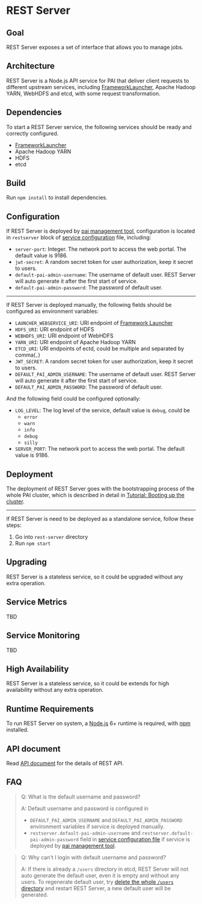 <!--
  Copyright (c) Microsoft Corporation
  All rights reserved.

  MIT License

  Permission is hereby granted, free of charge, to any person obtaining a copy of this software and associated
  documentation files (the "Software"), to deal in the Software without restriction, including without limitation
  the rights to use, copy, modify, merge, publish, distribute, sublicense, and/or sell copies of the Software, and
  to permit persons to whom the Software is furnished to do so, subject to the following conditions:
  The above copyright notice and this permission notice shall be included in all copies or substantial portions of the Software.

  THE SOFTWARE IS PROVIDED *AS IS*, WITHOUT WARRANTY OF ANY KIND, EXPRESS OR IMPLIED, INCLUDING
  BUT NOT LIMITED TO THE WARRANTIES OF MERCHANTABILITY, FITNESS FOR A PARTICULAR PURPOSE AND
  NONINFRINGEMENT. IN NO EVENT SHALL THE AUTHORS OR COPYRIGHT HOLDERS BE LIABLE FOR ANY CLAIM,
  DAMAGES OR OTHER LIABILITY, WHETHER IN AN ACTION OF CONTRACT, TORT OR OTHERWISE, ARISING FROM,
  OUT OF OR IN CONNECTION WITH THE SOFTWARE OR THE USE OR OTHER DEALINGS IN THE SOFTWARE.
-->


# REST Server

## Goal

REST Server exposes a set of interface that allows you to manage jobs.

## Architecture

REST Server is a Node.js API service for PAI that deliver client requests to different upstream
services, including [FrameworkLauncher](../frameworklauncher/README.md), Apache Hadoop YARN, WebHDFS and
etcd, with some request transformation.

## Dependencies

To start a REST Server service, the following services should be ready and correctly configured.

* [FrameworkLauncher](../frameworklauncher/README.md)
* Apache Hadoop YARN
* HDFS
* etcd

## Build

Run `npm install` to install dependencies.

## Configuration

If REST Server is deployed by [pai management tool][pai-management], configuration is located in
`restserver` block of [service configuration][service-configuration] file, including:

* `server-port`: Integer. The network port to access the web portal. The default value is 9186.
* `jwt-secret`: A random secret token for user authorization, keep it secret to users.
* `default-pai-admin-username`: The username of default user. REST Server will auto generate it
  after the first start of service.
* `default-pai-admin-password`: The password of default user.

---

If REST Server is deployed manually, the following fields should be configured as environment
variables:

* `LAUNCHER_WEBSERVICE_URI`: URI endpoint of [Framework Launcher](../frameworklauncher/README.md)
* `HDFS_URI`: URI endpoint of HDFS
* `WEBHDFS_URI`: URI endpoint of WebHDFS
* `YARN_URI`: URI endpoint of Apache Hadoop YARN
* `ETCD_URI`: URI endpoints of ectd, could be multiple and separated by comma(`,`)
* `JWT_SECRET`: A random secret token for user authorization, keep it secret to users.
* `DEFAULT_PAI_ADMIN_USERNAME`: The username of default user. REST Server will auto generate it
  after the first start of service.
* `DEFAULT_PAI_ADMIN_PASSWORD`: The password of default user.

And the following field could be configured optionally:

* `LOG_LEVEL`: The log level of the service, default value is `debug`, could be
    * `error`
    * `warn`
    * `info`
    * `debug`
    * `silly`
* `SERVER_PORT`: The network port to access the web portal. The default value is 9186.

## Deployment

The deployment of REST Server goes with the bootstrapping process of the whole PAI cluster, which is described in detail in [Tutorial: Booting up the cluster](../pai-management/doc/cluster-bootup.md).

---

If REST Server is need to be deployed as a standalone service, follow these steps:

1. Go into `rest-server` directory
2. Run `npm start`

## Upgrading

REST Server is a stateless service, so it could be upgraded without any extra operation.

## Service Metrics

TBD

## Service Monitoring

TBD

## High Availability

REST Server is a stateless service, so it could be extends for high availability without any extra operation.

## Runtime Requirements

To run REST Server on system, a [Node.js](https://nodejs.org) 6+ runtime is required, with [npm](https://www.npmjs.com/) installed.

## API document

Read [API document](./API.md) for the details of REST API.

## FAQ

> Q: What is the default username and password?
>
> A: Default username and password is configured in
>  - `DEFAULT_PAI_ADMIN_USERNAME` and `DEFAULT_PAI_ADMIN_PASSWORD` environment variables
>    if service is deployed manually.
>  - `restserver.default-pai-admin-username` and `restserver.default-pai-admin-password` field
>    in [service configuration file][service-configuration]
>    if service is deployed by [pai management tool][pai-management].

> Q: Why can't I login with default username and password?
>
> A: If there is already a `/users` directory in etcd, REST Server will not auto generate
>    the default user, even it is empty and without any users. To regenerate default user,
>    try [delete the whole `/users` directory](https://coreos.com/etcd/docs/latest/v2/api.html#deleting-a-directory)
>    and restart REST Server, a new default user will be generated.


[pai-management]: ../pai-management
[service-configuration]: ../../cluster-configuration/services-configuration.yaml
